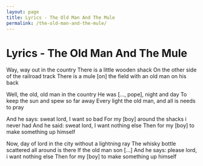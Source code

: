 ```yaml
---
layout: page
title: Lyrics - The Old Man And The Mule
permalink: /the-old-man-and-the-mule/
---
```


# Lyrics - The Old Man And The Mule

Way, way out in the country
There is a little wooden shack
On the other side of the railroad track
There is a mule [on] the field with an old man on his back

Well, the old, old man in the country
He was [..., pope], night and day
To keep the sun and spew so far away
Every light the old man, and all is needs to pray

And he says: sweat lord, I want so bad
For my [boy] around the shacks i never had
And he said: sweat lord, I want nothing else
Then for my [boy] to make something up himself

Now, day of lord in the city without a lightning ray
The whisky bottle scattered all around is there
If the old man son [...]
And he says: please lord, i want nothing else
Then for my [boy] to make something up himself



